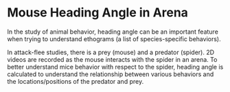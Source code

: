 # Mouse Heading Angle in Arena

In the study of animal behavior, heading angle can be an important feature when trying to understand ethograms (a list of species-specific behaviors).

In attack-flee studies, there is a prey (mouse) and a predator (spider). 2D videos are recorded as the mouse interacts with the spider in an arena. To better understand mice behavior with respect to the spider, heading angle is calculated to understand the relationship between various behaviors and the locations/positions of the predator and prey. 
